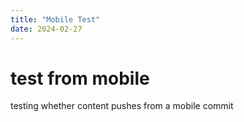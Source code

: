 ```yaml
---
title: "Mobile Test"
date: 2024-02-27
---
```


# test from mobile
testing whether content pushes from a mobile commit
